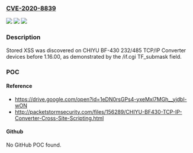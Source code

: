 ### [CVE-2020-8839](https://cve.mitre.org/cgi-bin/cvename.cgi?name=CVE-2020-8839)
![](https://img.shields.io/static/v1?label=Product&message=n%2Fa&color=blue)
![](https://img.shields.io/static/v1?label=Version&message=n%2Fa&color=blue)
![](https://img.shields.io/static/v1?label=Vulnerability&message=n%2Fa&color=brighgreen)

### Description

Stored XSS was discovered on CHIYU BF-430 232/485 TCP/IP Converter devices before 1.16.00, as demonstrated by the /if.cgi TF_submask field.

### POC

#### Reference
- https://drive.google.com/open?id=1eDN0rsGPs4-yxeMxl7MGh__yjdbl-wON
- http://packetstormsecurity.com/files/156289/CHIYU-BF430-TCP-IP-Converter-Cross-Site-Scripting.html

#### Github
No GitHub POC found.

